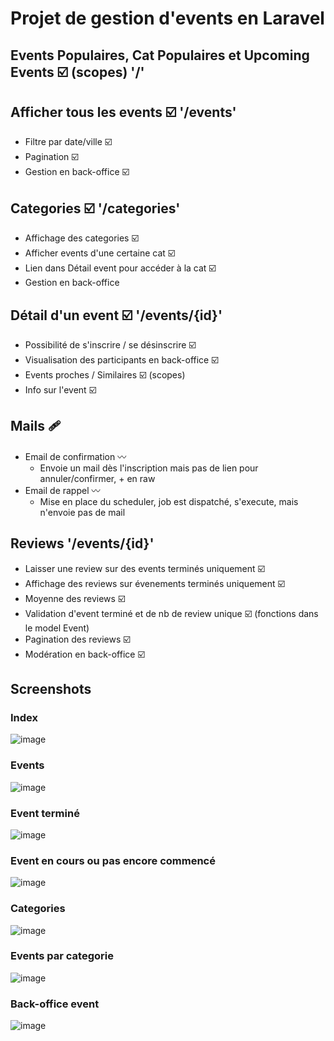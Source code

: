 # Projet de gestion d'events en Laravel

## Events Populaires, Cat Populaires et Upcoming Events ☑️ (scopes) '/'

## Afficher tous les events ☑️ '/events'
  - Filtre par date/ville ☑️
  - Pagination ☑️
  - Gestion en back-office ☑️

## Categories ☑️ '/categories'
  - Affichage des categories ☑️
  - Afficher events d'une certaine cat ☑️
  - Lien dans Détail event pour accéder à la cat ☑️
  - Gestion en back-office

## Détail d'un event ☑️ '/events/{id}'
 - Possibilité de s'inscrire / se désinscrire ☑️
 - Visualisation des participants en back-office ☑️
 - Events proches / Similaires ☑️ (scopes)
 - Info sur l'event ☑️

## Mails 🩹
 - Email de confirmation 〰️
   - Envoie un mail dès l'inscription mais pas de lien pour annuler/confirmer, + en raw
 - Email de rappel 〰️
   - Mise en place du scheduler, job est dispatché, s'execute, mais n'envoie pas de mail

## Reviews '/events/{id}'
  - Laisser une review sur des events terminés uniquement  ☑️
  - Affichage des reviews sur évenements terminés uniquement ☑️
  - Moyenne des reviews ☑️
  - Validation d'event terminé et de nb de review unique ☑️ (fonctions dans le model Event)
  - Pagination des reviews ☑️
  - Modération en back-office ☑️

## Screenshots

### Index 
![image](https://github.com/mYuutch/my-events/assets/113178225/c1de27bd-5e20-44d1-bdf3-7e31655b13bd)

### Events
![image](https://github.com/mYuutch/my-events/assets/113178225/d7da0890-15fb-49b7-9d71-d27a2715c054)

### Event terminé 
![image](https://github.com/mYuutch/my-events/assets/113178225/cf870bc0-ee3a-4f0d-bd9d-9f5ef45a5c1d)

### Event en cours ou pas encore commencé
![image](https://github.com/mYuutch/my-events/assets/113178225/c6c2e6e6-3efc-4508-b45e-ad0b51d1cfde)


### Categories 
![image](https://github.com/mYuutch/my-events/assets/113178225/0d056e8e-6efb-46ed-b638-a7100f03dde9)

### Events par categorie
![image](https://github.com/mYuutch/my-events/assets/113178225/52c07613-6810-427d-93fb-ba0a74dbfa3c)


### Back-office event 
![image](https://github.com/mYuutch/my-events/assets/113178225/17812b4c-a381-4743-8121-1f7ea79b6cb8)










